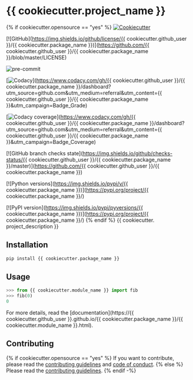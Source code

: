 # {{ cookiecutter.project_name }}
{% if cookiecutter.opensource == "yes" %}
[![Cookiecutter](https://img.shields.io/badge/built%20with-Cookiecutter-ff69b4.svg?logo=cookiecutter)](https://github.com/91nunocosta/python-package-cookiecutter/releases/tag/v0.9.0)

[![GitHub](https://img.shields.io/github/license/{{ cookiecutter.github_user }}/{{ cookiecutter.package_name }})](https://github.com/{{ cookiecutter.github_user }}/{{ cookiecutter.package_name }}/blob/master/LICENSE)

![pre-commit](https://img.shields.io/badge/pre--commit-enabled-brightgreen?logo=pre-commit&logoColor=white)

[![Codacy](https://app.codacy.com/project/badge/Grade/cb92f3f137454fae8697c7a6e7334f74)](https://www.codacy.com/gh/{{ cookiecutter.github_user }}/{{ cookiecutter.package_name }}/dashboard?utm_source=github.com&amp;utm_medium=referral&amp;utm_content={{ cookiecutter.github_user }}/{{ cookiecutter.package_name }}&amp;utm_campaign=Badge_Grade)

[![Codacy coverage](https://app.codacy.com/project/badge/Coverage/cb92f3f137454fae8697c7a6e7334f74)](https://www.codacy.com/gh/{{ cookiecutter.github_user }}/{{ cookiecutter.package_name }}/dashboard?utm_source=github.com&utm_medium=referral&utm_content={{ cookiecutter.github_user }}/{{ cookiecutter.package_name }}&utm_campaign=Badge_Coverage)

[![GitHub branch checks state](https://img.shields.io/github/checks-status/{{ cookiecutter.github_user }}/{{ cookiecutter.package_name }}/master)](https://github.com/{{ cookiecutter.github_user }}/{{ cookiecutter.package_name }})

[![Python versions](https://img.shields.io/pypi/v/{{ cookiecutter.package_name }})](https://pypi.org/project/{{ cookiecutter.package_name }}/)

[![PyPI version](https://img.shields.io/pypi/pyversions/{{ cookiecutter.package_name }})](https://pypi.org/project/{{ cookiecutter.package_name }}/)
{% endif %}
{{ cookiecutter. project_description }}

## Installation

```bash
pip install {{ cookiecutter.package_name }}
```

## Usage

```python
>>> from {{ cookiecutter.module_name }} import fib
>>> fib(0)
0

```

For more details, read the
[documentation](https://{{ cookiecutter.github_user }}.github.io/{{ cookiecutter.package_name }}/{{ cookiecutter.module_name }}.html).

## Contributing
{% if cookiecutter.opensource == "yes" %}
If you want to contribute, please read the [contributing guidelines](./CONTRIBUTING.md)
and [code of conduct](./CODE_OF_CONDUCT.md).
{% else %}
Please read the [contributing guidelines](./CONTRIBUTING.md).
{% endif -%}
